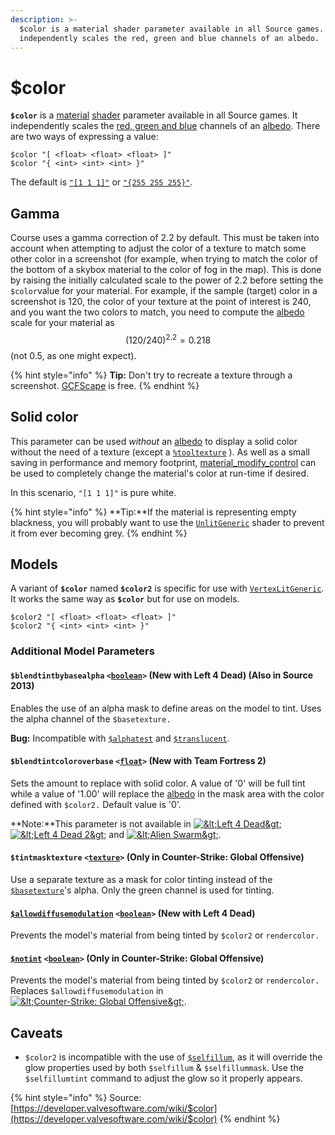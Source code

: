 ```yaml
---
description: >-
  $color is a material shader parameter available in all Source games. It
  independently scales the red, green and blue channels of an albedo.
---
```


# $color

 **`$color`** is a [material](../valve-material-type-vmt.md) [shader](./) parameter available in all Source games. It independently scales the [red, green and blue](../colors/) channels of an [albedo](../albedo.md). There are two ways of expressing a value:

```text
$color "[ <float> <float> <float> ]"
$color "{ <int> <int> <int> }"
```

The default is [`"[1 1 1]"`](../colors/#rgb-vec) or [`"{255 255 255}"`](../colors/#rgb).

## Gamma

Course uses a gamma correction of 2.2 by default. This must be taken into account when attempting to adjust the color of a texture to match some other color in a screenshot \(for example, when trying to match the color of the bottom of a skybox material to the color of fog in the map\). This is done by raising the initially calculated scale to the power of 2.2 before setting the `$color`value for your material. For example, if the sample \(target\) color in a screenshot is 120, the color of your texture at the point of interest is 240, and you want the two colors to match, you need to compute the [albedo](../albedo.md) scale for your material as $$(120 / 240) ^ 2.2 = 0.218$$ \(not 0.5, as one might expect\).

{% hint style="info" %}
**Tip:** Don't try to recreate a texture through a screenshot. [GCFScape](https://developer.valvesoftware.com/wiki/GCFScape) is free.
{% endhint %}

## Solid color

This parameter can be used _without_ an [albedo](../albedo.md) to display a solid color without the need of a texture \(except  a [`%tooltexture`](https://developer.valvesoftware.com/wiki/%25tooltexture) \). As well as a small saving in performance and memory footprint, [material\_modify\_control](https://developer.valvesoftware.com/wiki/Material_modify_control) can be used to completely change the material's color at run-time if desired.

In this scenario, `"[1 1 1]"` is pure white.

{% hint style="info" %}
 **Tip:**If the material is representing empty blackness, you will probably want to use the [`UnlitGeneric`](https://developer.valvesoftware.com/wiki/UnlitGeneric) shader to prevent it from ever becoming grey.
{% endhint %}

## Models

A variant of **`$color`** named **`$color2`** is specific for use with [`VertexLitGeneric`](https://developer.valvesoftware.com/wiki/VertexLitGeneric). It works the same way as **`$color`** but for use on models.

```text
$color2 "[ <float> <float> <float> ]"
$color2 "{ <int> <int> <int> }"
```

### Additional Model Parameters

#### `$blendtintbybasealpha` `<`[`boolean`](https://developer.valvesoftware.com/wiki/Boolean)`>` \(New with Left 4 Dead\) \(Also in Source 2013\)

Enables the use of an alpha mask to define areas on the model to tint. Uses the alpha channel of the `$basetexture.`

**Bug:** Incompatible with [`$alphatest`](https://developer.valvesoftware.com/wiki/$alphatest) and [`$translucent`](https://developer.valvesoftware.com/wiki/$translucent).

#### `$blendtintcoloroverbase` `<`[`float`](https://developer.valvesoftware.com/wiki/Float)`>` \(New with Team Fortress 2\)

Sets the amount to replace with solid color. A value of '0' will be full tint while a value of '1.00' will replace the [albedo](../albedo.md) in the mask area with the color defined with `$color2.` Default value is '0'.

**Note:**This parameter is not available in [![&amp;lt;Left 4 Dead&amp;gt;](https://developer.valvesoftware.com/w/images/c/c0/L4D-16px.png)](https://developer.valvesoftware.com/wiki/Left_4_Dead)[![&amp;lt;Left 4 Dead 2&amp;gt;](https://developer.valvesoftware.com/w/images/9/93/L4D2-16px.png)](https://developer.valvesoftware.com/wiki/Left_4_Dead_2) and [![&amp;lt;Alien Swarm&amp;gt;](https://developer.valvesoftware.com/w/images/c/c9/AS-16px.png)](https://developer.valvesoftware.com/wiki/Alien_Swarm).

#### `$tintmasktexture` `<`[`texture`](../)`>` \(Only in Counter-Strike: Global Offensive\)

Use a separate texture as a mask for color tinting instead of the [`$basetexture`](usdbasetexture.md)'s alpha. Only the green channel is used for tinting.

#### [`$allowdiffusemodulation`](https://developer.valvesoftware.com/wiki/$allowdiffusemodulation) `<`[`boolean`](https://developer.valvesoftware.com/wiki/Boolean)`>` \(New with Left 4 Dead\)

Prevents the model's material from being tinted by `$color2` or `rendercolor.`

#### [`$notint`](https://developer.valvesoftware.com/wiki/$notint) `<`[`boolean`](https://developer.valvesoftware.com/wiki/Boolean)`>` \(Only in Counter-Strike: Global Offensive\)

Prevents the model's material from being tinted by `$color2` or `rendercolor.` Replaces `$allowdiffusemodulation` in [![&amp;lt;Counter-Strike: Global Offensive&amp;gt;](https://developer.valvesoftware.com/w/images/3/35/Csgo.png)](https://developer.valvesoftware.com/wiki/Counter-Strike:_Global_Offensive).

## Caveats

* `$color2` is incompatible with the use of [`$selfillum`](https://developer.valvesoftware.com/wiki/$selfillum), as it will override the glow properties used by both `$selfillum` & `$selfillummask`. Use the `$selfillumtint` command to adjust the glow so it properly appears.

{% hint style="info" %}
Source: [https://developer.valvesoftware.com/wiki/$color](https://developer.valvesoftware.com/wiki/$color)
{% endhint %}

